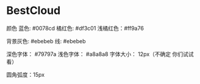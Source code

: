 # BestCloud
颜色
蓝色:     #0078cd
橘红色:   #df3c01 
浅橘红色：#ff9a76  

背景灰色: #ebebeb
线: #ebebeb

深色字体：    #79797a
浅色字体：    #a8a8a8
字体大小：    12px（不确定 你们试试看）

圆角弧度：15px
